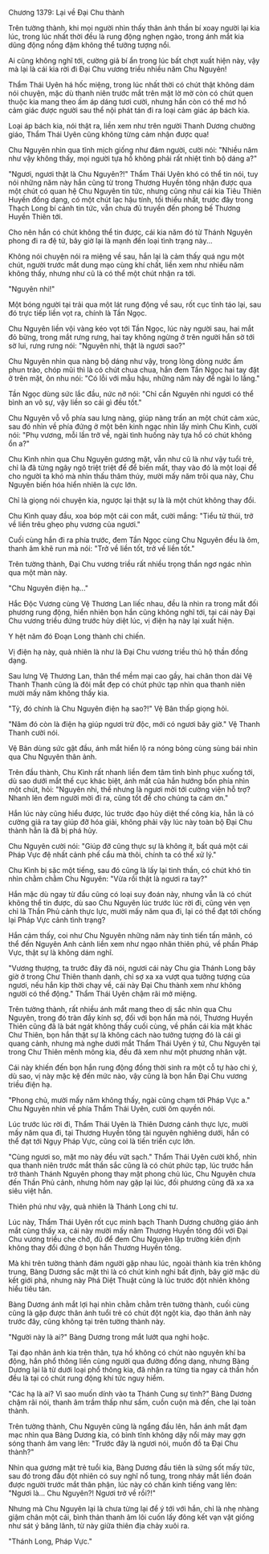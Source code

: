 




Chương 1379: Lại về Đại Chu thành


Trên tường thành, khi mọi người nhìn thấy thân ảnh thần bí xoay người lại kia lúc, trong lúc nhất thời đều là rung động nghẹn ngào, trong ánh mắt kia dũng động nồng đậm không thể tưởng tượng nổi.

Ai cũng không nghĩ tới, cường giả bí ẩn trong lúc bất chợt xuất hiện này, vậy mà lại là cái kia rời đi Đại Chu vương triều nhiều năm Chu Nguyên!

Thẩm Thái Uyên há hốc miệng, trong lúc nhất thời có chút thật không dám nói chuyện, mặc dù thanh niên trước mắt trên mặt lờ mờ còn có chút quen thuộc kia mang theo ấm áp dáng tươi cười, nhưng hắn còn có thể mơ hồ cảm giác được người sau thể nội phát tán đi ra loại cảm giác áp bách kia.

Loại áp bách kia, nói thật ra, liền xem như trên người Thanh Dương chưởng giáo, Thẩm Thái Uyên cũng không từng cảm nhận được qua!

Chu Nguyên nhìn qua tĩnh mịch giống như đám người, cười nói: "Nhiều năm như vậy không thấy, mọi người tựa hồ không phải rất nhiệt tình bộ dáng a?"

"Ngươi, ngươi thật là Chu Nguyên?!" Thẩm Thái Uyên khó có thể tin nói, tuy nói những năm này hắn cũng từ trong Thương Huyền tông nhận được qua một chút có quan hệ Chu Nguyên tin tức, nhưng cũng như cái kia Tiêu Thiên Huyền đồng dạng, có một chút lạc hậu tính, tối thiểu nhất, trước đây trong Thạch Long bí cảnh tin tức, vẫn chưa đủ truyền đến phong bế Thương Huyền Thiên tới.

Cho nên hắn có chút không thể tin được, cái kia năm đó từ Thánh Nguyên phong đi ra đệ tử, bây giờ lại là mạnh đến loại tình trạng này...

Không nói chuyện nói ra miệng về sau, hắn lại là cảm thấy quá ngu một chút, người trước mắt dung mạo cùng khí chất, liền xem như nhiều năm không thấy, nhưng như cũ là có thể một chút nhận ra tới.

"Nguyên nhi!"

Một bóng người tại trải qua một lát rung động về sau, rốt cục tỉnh táo lại, sau đó trực tiếp liền vọt ra, chính là Tần Ngọc.

Chu Nguyên liền vội vàng kéo vọt tới Tần Ngọc, lúc này người sau, hai mắt đỏ bừng, trong mắt rưng rưng, hai tay không ngừng ở trên người hắn sờ tới sờ lui, rưng rưng nói: "Nguyên nhi, thật là ngươi sao?"

Chu Nguyên nhìn qua nàng bộ dáng như vậy, trong lòng dòng nước ấm phun trào, chóp mũi thì là có chút chua chua, hắn đem Tần Ngọc hai tay đặt ở trên mặt, ôn nhu nói: "Có lỗi với mẫu hậu, những năm này để ngài lo lắng."

Tần Ngọc dùng sức lắc đầu, nức nở nói: "Chỉ cần Nguyên nhi ngươi có thể bình an vô sự, vậy liền so cái gì đều tốt."

Chu Nguyên vỗ vỗ phía sau lưng nàng, giúp nàng trấn an một chút cảm xúc, sau đó nhìn về phía đứng ở một bên kinh ngạc nhìn lấy mình Chu Kình, cười nói: "Phụ vương, mỗi lần trở về, ngài tình huống này tựa hồ có chút không ổn a?"

Chu Kình nhìn qua Chu Nguyên gương mặt, vẫn như cũ là như vậy tuổi trẻ, chỉ là đã từng ngây ngô triệt triệt để để biến mất, thay vào đó là một loại để cho người ta khó mà nhìn thấu thâm thúy, mười mấy năm trôi qua này, Chu Nguyên biến hóa hiển nhiên là cực lớn.

Chỉ là giọng nói chuyện kia, ngược lại thật sự là là một chút không thay đổi.

Chu Kình quay đầu, xoa bóp một cái con mắt, cười mắng: "Tiểu tử thúi, trở về liền trêu ghẹo phụ vương của ngươi."

Cuối cùng hắn đi ra phía trước, đem Tần Ngọc cùng Chu Nguyên đều là ôm, thanh âm khẽ run mà nói: "Trở về liền tốt, trở về liền tốt."

Trên tường thành, Đại Chu vương triều rất nhiều trọng thần ngơ ngác nhìn qua một màn này.

"Chu Nguyên điện hạ..."

Hắc Độc Vương cùng Vệ Thương Lan liếc nhau, đều là nhìn ra trong mắt đối phương rung động, hiển nhiên bọn hắn cũng không nghĩ tới, tại cái này Đại Chu vương triều đứng trước hủy diệt lúc, vị điện hạ này lại xuất hiện.

Y hệt năm đó Đoạn Long thành chi chiến.

Vị điện hạ này, quả nhiên là như là Đại Chu vương triều thủ hộ thần đồng dạng.

Sau lưng Vệ Thương Lan, thân thể mềm mại cao gầy, hai chân thon dài Vệ Thanh Thanh cũng là đôi mắt đẹp có chút phức tạp nhìn qua thanh niên mười mấy năm không thấy kia.

"Tỷ, đó chính là Chu Nguyên điện hạ sao?!" Vệ Bân thấp giọng hỏi.

"Năm đó còn là điện hạ giúp ngươi trừ độc, mới có ngươi bây giờ." Vệ Thanh Thanh cười nói.

Vệ Bân dùng sức gật đầu, ánh mắt hiển lộ ra nóng bỏng cùng sùng bái nhìn qua Chu Nguyên thân ảnh.

Trên đầu thành, Chu Kình rất nhanh liền đem tâm tình bình phục xuống tới, dù sao dưới mắt thế cục khác biệt, ánh mắt của hắn hướng bốn phía nhìn một chút, hỏi: "Nguyên nhi, thế nhưng là ngươi mời tới cường viện hỗ trợ? Nhanh lên đem người mời đi ra, cũng tốt để cho chúng ta cám ơn."

Hắn lúc này cũng hiểu được, lúc trước đạo hủy diệt thế công kia, hẳn là có cường giả ra tay giúp đỡ hóa giải, không phải vậy lúc này toàn bộ Đại Chu thành hẳn là đã bị phá hủy.

Chu Nguyên cười nói: "Giúp đỡ cũng thực sự là không ít, bất quá một cái Pháp Vực đệ nhất cảnh phế cẩu mà thôi, chính ta có thể xử lý."

Chu Kình bị sặc một tiếng, sau đó cũng là lấy lại tinh thần, có chút khó tin nhìn chằm chằm Chu Nguyên: "Vừa rồi thật là ngươi ra tay?"

Hắn mặc dù ngay từ đầu cũng có loại suy đoán này, nhưng vẫn là có chút không thể tin được, dù sao Chu Nguyên lúc trước lúc rời đi, cũng vẻn vẹn chỉ là Thần Phủ cảnh thực lực, mười mấy năm qua đi, lại có thể đạt tới chống lại Pháp Vực cảnh tình trạng?

Hắn cảm thấy, coi như Chu Nguyên những năm này tinh tiến tấn mãnh, có thể đến Nguyên Anh cảnh liền xem như ngạo nhân thiên phú, về phần Pháp Vực, thật sự là không dám nghĩ.

"Vương thượng, ta trước đây đã nói, ngươi cái này Chu gia Thánh Long bây giờ ở trong Chư Thiên thanh danh, chỉ sợ xa xa vượt qua tưởng tượng của ngươi, nếu hắn kịp thời chạy về, cái này Đại Chu thành xem như không người có thể động." Thẩm Thái Uyên chậm rãi mở miệng.

Trên tường thành, rất nhiều ánh mắt mang theo dị sắc nhìn qua Chu Nguyên, trong đó tràn đầy kính sợ, đối với bọn hắn mà nói, Thương Huyền Thiên cũng đã là bát ngát không thấy cuối cùng, về phần cái kia mặt khác Chư Thiên, bọn hắn thật sự là không cách nào tưởng tượng đó là cái gì quang cảnh, nhưng mà nghe dưới mắt Thẩm Thái Uyên ý tứ, Chu Nguyên tại trong Chư Thiên mênh mông kia, đều đã xem như một phương nhân vật.

Cái này khiến đến bọn hắn rung động đồng thời sinh ra một cỗ tự hào chi ý, dù sao, vị này mặc kệ đến mức nào, vậy cũng là bọn hắn Đại Chu vương triều điện hạ.

"Phong chủ, mười mấy năm không thấy, ngài cũng chạm tới Pháp Vực a." Chu Nguyên nhìn về phía Thẩm Thái Uyên, cười ôm quyền nói.

Lúc trước lúc rời đi, Thẩm Thái Uyên là Thiên Dương cảnh thực lực, mười mấy năm qua đi, tại Thương Huyền tông tài nguyên nghiêng dưới, hắn có thể đạt tới Ngụy Pháp Vực, cũng coi là tiến triển cực lớn.

"Cùng ngươi so, mặt mo này đều vứt sạch." Thẩm Thái Uyên cười khổ, nhìn qua thanh niên trước mắt thần sắc cũng là có chút phức tạp, lúc trước hắn trở thành Thánh Nguyên phong thay mặt phong chủ lúc, Chu Nguyên chưa đến Thần Phủ cảnh, nhưng hôm nay gặp lại lúc, đối phương cũng đã xa xa siêu việt hắn.

Thiên phú như vậy, quả nhiên là Thánh Long chi tư.

Lúc này, Thẩm Thái Uyên rốt cục minh bạch Thanh Dương chưởng giáo ánh mắt cùng thấy xa, cái này mười mấy năm Thương Huyền tông đối với Đại Chu vương triều che chở, đủ để đem Chu Nguyên lập trường kiên định không thay đổi đứng ở bọn hắn Thương Huyền tông.

Mà khi trên tường thành đám người gặp nhau lúc, ngoài thành kia trên không trung, Bàng Dương sắc mặt thì là có chút kinh nghi bất định, bây giờ mặc dù kết giới phá, nhưng này Phá Diệt Thuật cũng là lúc trước đột nhiên không hiểu tiêu tán.

Bàng Dương ánh mắt lợi hại nhìn chằm chằm trên tường thành, cuối cùng cũng là gặp được thân ảnh tuổi trẻ có chút đột ngột kia, đạo thân ảnh này trước đây, cũng không tại trên tường thành này.

"Người này là ai?" Bàng Dương trong mắt lướt qua nghi hoặc.

Tại đạo nhân ảnh kia trên thân, tựa hồ không có chút nào nguyên khí ba động, hắn phổ thông liền cùng người qua đường đồng dạng, nhưng Bàng Dương lại là từ dưới loại phổ thông kia, đã nhận ra từng tia ngay cả thần hồn đều là tại có chút rung động khí tức nguy hiểm.

"Các hạ là ai? Vì sao muốn dính vào ta Thánh Cung sự tình?" Bàng Dương chậm rãi nói, thanh âm trầm thấp như sấm, cuồn cuộn mà đến, che lại toàn thành.

Trên tường thành, Chu Nguyên cũng là ngẩng đầu lên, hắn ánh mắt đạm mạc nhìn qua Bàng Dương kia, có bình tĩnh không dậy nổi mảy may gợn sóng thanh âm vang lên: "Trước đây là ngươi nói, muốn đồ ta Đại Chu thành?"

Nhìn qua gương mặt trẻ tuổi kia, Bàng Dương đầu tiên là sửng sốt mấy tức, sau đó trong đầu đột nhiên có suy nghĩ nổ tung, trong nháy mắt liền đoán được người trước mắt thân phận, lúc này có chấn kinh tiếng vang lên: "Ngươi là... Chu Nguyên?! Ngươi trở về rồi?!"

Nhưng mà Chu Nguyên lại là chưa từng lại để ý tới với hắn, chỉ là nhẹ nhàng giậm chân một cái, bình thản thanh âm lôi cuốn lấy đông kết vạn vật giống như sát ý băng lãnh, từ này giữa thiên địa chảy xuôi ra.

"Thánh Long, Pháp Vực."




